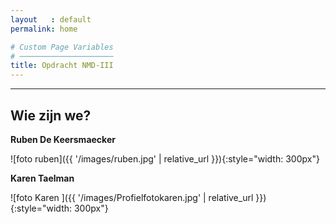 ```yaml
---
layout   : default
permalink: home

# Custom Page Variables
# ─────────────────────
title: Opdracht NMD-III
---
```

___ 

Wie zijn we?
------------


**Ruben De Keersmaecker**     

![foto ruben]({{ '/images/ruben.jpg' | relative_url }}){:style="width: 300px"}

**Karen Taelman**  

![foto Karen ]({{ '/images/Profielfotokaren.jpg' | relative_url }}){:style="width: 300px"}